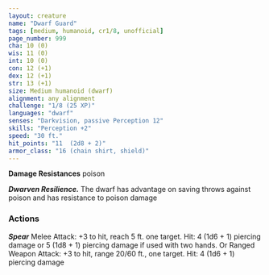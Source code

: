 ```yaml
---
layout: creature
name: "Dwarf Guard"
tags: [medium, humanoid, cr1/8, unofficial]
page_number: 999
cha: 10 (0)
wis: 11 (0)
int: 10 (0)
con: 12 (+1)
dex: 12 (+1)
str: 13 (+1)
size: Medium humanoid (dwarf)
alignment: any alignment
challenge: "1/8 (25 XP)"
languages: "dwarf"
senses: "Darkvision, passive Perception 12"
skills: "Perception +2"
speed: "30 ft."
hit_points: "11  (2d8 + 2)"
armor_class: "16 (chain shirt, shield)"
---
```


**Damage Resistances** poison

***Dwarven Resilience.*** The dwarf has advantage on saving throws against poison and has resistance to poison damage

### Actions

***Spear*** Melee Attack: +3 to hit, reach 5 ft. one target. Hit: 4 (1d6 + 1) piercing damage or 5 (1d8 + 1) piercing damage if used with two hands. Or Ranged Weapon Attack: +3 to hit, range 20/60 ft., one target. Hit: 4 (1d6 + 1) piercing damage